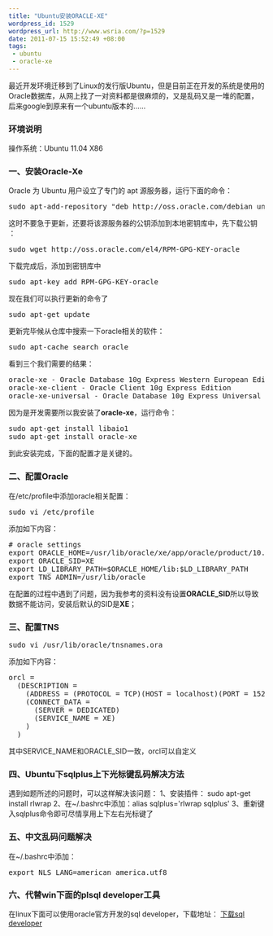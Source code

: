 ```yaml
--- 
title: "Ubuntu安装ORACLE-XE"
wordpress_id: 1529
wordpress_url: http://www.wsria.com/?p=1529
date: 2011-07-15 15:52:49 +08:00
tags: 
 - ubuntu
 - oracle-xe
---
```

最近开发环境迁移到了Linux的发行版Ubuntu，但是目前正在开发的系统是使用的Oracle数据库，从网上找了一对资料都是很麻烦的，又是乱码又是一堆的配置，后来google到原来有一个ubuntu版本的……
<h3>环境说明</h3>
操作系统：Ubuntu 11.04 X86
<h3>一、安装Oracle-Xe</h3>
Oracle 为 Ubuntu 用户设立了专门的 apt 源服务器，运行下面的命令：
<pre>
sudo apt-add-repository "deb http://oss.oracle.com/debian unstable main non-free"
</pre>
这时不要急于更新，还要将该源服务器的公钥添加到本地密钥库中，先下载公钥 ：
<pre>
sudo wget http://oss.oracle.com/el4/RPM-GPG-KEY-oracle
</pre>
<!--more-->
下载完成后，添加到密钥库中
<pre>
sudo apt-key add RPM-GPG-KEY-oracle
</pre>
现在我们可以执行更新的命令了
<pre>
sudo apt-get update
</pre>
更新完毕候从仓库中搜索一下oracle相关的软件：
<pre>
sudo apt-cache search oracle
</pre>
看到三个我们需要的结果：
<pre>
oracle-xe - Oracle Database 10g Express Western European Edition
oracle-xe-client - Oracle Client 10g Express Edition
oracle-xe-universal - Oracle Database 10g Express Universal Edition
</pre>
因为是开发需要所以我安装了<b>oracle-xe</b>，运行命令：
<pre>
sudo apt-get install libaio1
sudo apt-get install oracle-xe
</pre>
到此安装完成，下面的配置才是关键的。
<h3>二、配置Oracle</h3>
在/etc/profile中添加oracle相关配置：
<pre>
sudo vi /etc/profile
</pre>
添加如下内容：
<pre>
# oracle settings
export ORACLE_HOME=/usr/lib/oracle/xe/app/oracle/product/10.2.0/server
export ORACLE_SID=XE
export LD_LIBRARY_PATH=$ORACLE_HOME/lib:$LD_LIBRARY_PATH 
export TNS_ADMIN=/usr/lib/oracle
</pre>
在配置的过程中遇到了问题，因为我参考的资料没有设置<strong>ORACLE_SID</strong>所以导致数据不能访问，安装后默认的SID是<strong>XE</strong>；
<h3>三、配置TNS</h3>
<pre>
sudo vi /usr/lib/oracle/tnsnames.ora
</pre>
添加如下内容：
<pre>
orcl =
  (DESCRIPTION =
    (ADDRESS = (PROTOCOL = TCP)(HOST = localhost)(PORT = 1521))
    (CONNECT_DATA =
      (SERVER = DEDICATED)
      (SERVICE_NAME = XE)
    )
  )
</pre>
其中SERVICE_NAME和ORACLE_SID一致，orcl可以自定义
<h3>四、Ubuntu下sqlplus上下光标键乱码解决方法</h3>
遇到如题所述的问题时，可以这样解决该问题：
1、安装插件： sudo apt-get install rlwrap
2、在~/.bashrc中添加：alias sqlplus='rlwrap sqlplus'
3、重新键入sqlplus命令即可尽情享用上下左右光标键了
<h3>五、中文乱码问题解决</h3>
在~/.bashrc中添加：
<pre>
export NLS_LANG=american_america.utf8
</pre>

<h3>六、代替win下面的plsql developer工具</h3>
在linux下面可以使用oracle官方开发的sql developer，下载地址：
<a href="http://www.oracle.com/technetwork/developer-tools/sql-developer/downloads/index.html" target="_blank">下载sql developer</a>
